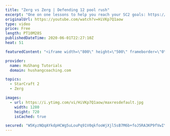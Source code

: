 ```yaml
---
title: "Zerg vs Zerg | Defending 12 pool rush"
excerpt: "One on one lessons to help you reach your SC2 goals: https://www.hushangcoaching.com ------------------------------------------------------------------------------------------------------- In this guide we take a look at how to defend one of the most infamous \"zerg rushes\" in sc2: the 12 pool. This rush"
originalUrl: https://youtube.com/watch?v=HiVKp7Q1aow
type: video
price: Free
length: PT10M28S
publishedDateTime: 2020-06-01T22:27:10Z
heat: 51

featuredContent: "<iframe width=\"800\" height=\"500\" frameborder=\"0\" src=\"https://www.youtube.com/embed/HiVKp7Q1aow\" allow=\"accelerometer; autoplay; encrypted-media; gyroscope; picture-in-picture\" allowfullscreen></iframe>"

provider:
  name: HuShang Tutorials
  domain: hushangcoaching.com

topics:
  - StarCraft 2
  - Zerg

images:
  - url: https://i.ytimg.com/vi/HiVKp7Q1aow/maxresdefault.jpg
    width: 1280
    height: 720
    isCached: true

secured: "W5KyzNQqAYkdpHCWg5uLouPq91V0qkfooWjXjl5sB7M6b+foJ5RA3KP9fVwIYSdJBK3WVFrOgDHwZCqsVPjZIcjRQfTzntjzaefOuKLBEW1QJ/aW0o2TaNcW18QYgkH8jp5ynpQ5VPBxlAr7tBck0QAnGySxPNguhtcyIgcvBtc+7WDPjTYNJ3PycoDMRXWdzXtmvqTcCiCpWINieVGYSi6Yr1lxky5woTG99bXXz93CES6c/3ZHhI/WS2rqxwq2mYfndeB371xs5LJDx60EBzK7CSUkbUFxg3DsIVOAk0FXN3pL6/AT8H9uGiy/1R+W80zPbkOuZOAseFBzy0j/HsX6Re6tMLZ4Jj748bbn6aqMfB/pviAsnV8DycKlkaK14hgNMoJPIEK8M/7GE3FHaeGIw/gwgWLUh5fFfALOlrs=;yIYSB24ZW36a4WnrqSV5bw=="
---
```


